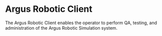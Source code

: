 # Argus Robotic Client

The Argus Robotic Client enables the operator to perform QA, testing, and administration of the Argus Robotic Simulation system.